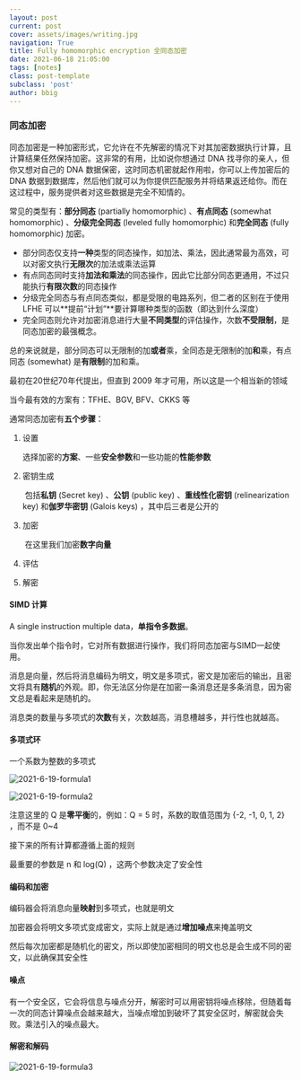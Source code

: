 ```yaml
---
layout: post
current: post
cover: assets/images/writing.jpg
navigation: True
title: Fully homomorphic encryption 全同态加密
date: 2021-06-18 21:05:00
tags: [notes]
class: post-template
subclass: 'post'
author: bbig
---
```


### 同态加密

同态加密是一种加密形式，它允许在不先解密的情况下对其加密数据执行计算，且计算结果任然保持加密。这非常的有用，比如说你想通过 DNA 找寻你的亲人，但你又想对自己的 DNA 数据保密，这时同态机密就起作用啦，你可以上传加密后的 DNA 数据到数据库，然后他们就可以为你提供匹配服务并将结果返还给你。而在这过程中，服务提供者对这些数据是完全不知情的。

常见的类型有：**部分同态** (partially homomorphic) 、**有点同态** (somewhat homomorphic) 、**分级完全同态** (leveled fully homomorphic) 和**完全同态** (fully homomorphic) 加密。

+ 部分同态仅支持**一种**类型的同态操作，如加法、乘法，因此通常最为高效，可以对密文执行**无限次**的加法或乘法运算
+ 有点同态同时支持**加法和乘法**的同态操作，因此它比部分同态更通用，不过只能执行**有限次数**的同态操作
+ 分级完全同态与有点同态类似，都是受限的电路系列，但二者的区别在于使用 LFHE 可以**提前“计划”**要计算哪种类型的函数（即达到什么深度）
+ 完全同态则允许对加密消息进行大量**不同类型**的评估操作，次数**不受限制**，是同态加密的最强概念。

总的来说就是，部分同态可以无限制的加**或者**乘，全同态是无限制的加**和**乘，有点同态 (somewhat) 是**有限制**的加和乘。



最初在20世纪70年代提出，但直到 2009 年才可用，所以这是一个相当新的领域

当今最有效的方案有：TFHE、BGV, BFV、CKKS 等



通常同态加密有**五个步骤**：

1. 设置

   ​	选择加密的**方案**、一些**安全参数**和一些功能的**性能参数**

2. 密钥生成

   ​	包括**私钥** (Secret key) 、**公钥** (public key) 、**重线性化密钥** (relinearization key) 和**伽罗华密钥** (Galois keys) ，其中后三者是公开的

3. 加密

   ​	在这里我们加密**数字向量**

4. 评估

5. 解密



#### SIMD 计算

A single instruction multiple data，**单指令多数据**。

当你发出单个指令时，它对所有数据进行操作，我们将同态加密与SIMD一起使用。

消息是向量，然后将消息编码为明文，明文是多项式，密文是加密后的输出，且密文将具有**随机**的外观。即，你无法区分你是在加密一条消息还是多条消息，因为密文总是看起来是随机的。

消息类的数量与多项式的**次数**有关，次数越高，消息槽越多，并行性也就越高。



#### 多项式环

一个系数为整数的多项式
<!-- $$
R=\mathbb{Z}[X]/(X^n + 1): X^n\equiv-1
$$ -->
![2021-6-19-formula1](https://bbbiggest.github.io/assets/images/2021-6-19-formula1.png)
<!-- $$
R_Q=R/Q:系数模 Q 计算
$$ -->
![2021-6-19-formula2](https://bbbiggest.github.io/assets/images/2021-6-19-formula2.png)

注意这里的 Q 是**零平衡**的，例如：Q = 5 时，系数的取值范围为 {-2, -1, 0, 1, 2} ，而不是 0~4

接下来的所有计算都遵循上面的规则

最重要的参数是 n 和 log(Q) ，这两个参数决定了安全性



#### 编码和加密

编码器会将消息向量**映射**到多项式，也就是明文

加密器会将明文多项式变成密文，实际上就是通过**增加噪点**来掩盖明文

然后每次加密都是随机化的密文，所以即使加密相同的明文也总是会生成不同的密文，以此确保其安全性



#### 噪点

有一个安全区，它会将信息与噪点分开，解密时可以用密钥将噪点移除，但随着每一次的同态计算噪点会越来越大，当噪点增加到破坏了其安全区时，解密就会失败。乘法引入的噪点最大。



#### 解密和解码

<!-- $$
R_Q^2 \to R_t or R \to \mathbb{Z}^n_t or \mathbb{C}^{n/2}
$$ -->
![2021-6-19-formula3](https://bbbiggest.github.io/assets/images/2021-6-19-formula3.png)

